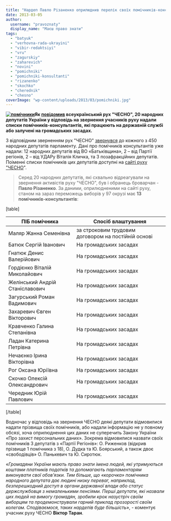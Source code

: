 ```yaml
---
title: "Нардеп Павло Різаненко оприлюднив перелік своїх помічників-консультантів"
date: 2013-03-05
author: 
  username: "pravoznaty"
  display_name: "Маєш право знати"
tags: 
  - "batyuk"
  - "verhovna-rada-ukrayini"
  - "vibir-redaktsiyi"
  - "vru"
  - "zagurskiy"
  - "zaharevich"
  - "novini"
  - "pomichniki"
  - "pomichniki-konsultanti"
  - "rizanenko"
  - "skochko"
  - "cherednik"
  - "chesno"
coverImage: "wp-content/uploads/2013/03/pomichniki.jpg"
---
```


**[![помічники](https://mpz.brovary.org/wp-content/uploads/2013/03/pomichniki.jpg)](https://mpz.brovary.org/wp-content/uploads/2013/03/pomichniki.jpg)Як [повідомив](https://www.chesno.org/events/736/) всеукраїнський рух "ЧЕСНО", 20 народних депутатів України у відповідь на звернення учасників руху надали списки помічників-консультантів, які працюють на державній службі або залучені на громадських засадах.**

З відповідним зверненням рух "ЧЕСНО" [звернувся](https://www.chesno.org/events/724/) до кожного з 450 народних депутатів парламенту. Дані про помічників консультантів уже надали: 12 народних депутатів від ВО «Батьківщина», 2 – від Партії регіонів, 2 – від УДАРу Віталія Кличка, та 3 позафракційних депутатів. Поіменні списки помічників цих депутатів доступні на [сайті руху "ЧЕСНО](https://www.chesno.org/events/736/)".

> Серед 20 народних депутатів, які схвально відреагували на звернення активістів руху "ЧЕСНО", був і обранець броварчан - **Павло Різаненко**. За даними, оприлюдненими на сайті руху, станом на зараз переможець виборів у 97 окрузі має **13 помічників-консультантів**:

\[table\]

 
| **ПІБ помічника** | **Спосіб влаштування** |
| --- | --- |
| Маляр Жанна Семенівна | за строковим трудовим договором на постійній основі |
| Батюк Сергій Іванович | На громадських засадах |
| Гнатюк Денис Валерійович | На громадських засадах |
| Гордієнко Віталій Миколайович | На громадських засадах |
| Желінський Андрій Станіславович | На громадських засадах |
| Загурський Роман Вадимович | На громадських засадах |
| Захаревич Євген Вікторович | На громадських засадах |
| Кравченко Галина Степанівна | На громадських засадах |
| Ладан Катерина Петрівна | На громадських засадах |
| Нечаєнко Ірина Вікторівна | На громадських засадах |
| Рог Оксана Юріївна | На громадських засадах |
| Скочко Олексій Олександрович | На громадських засадах |
| Чередник Юрій Павлович | На громадських засадах |

\[/table\]

Водночас у відповідь на звернення ЧЕСНО деякі депутати відмовилися надати прізвища своїх помічників, або надали інформацію не у повному обсязі, хоча оприлюднення цих даних не суперечить Закону України «Про захист персональних даних». Зокрема відмовилися назвати своїх помічників 3 депутатів з «Партії Регіонів»: О. Риженков (відкрив прізвище 1 помічника з 18), О. Дудка та Ю. Боярський, а також двоє «свободівців» О. Панькевич та Ю. Сиротюк.

«_Громадяни України мають право знати імена людей, які утримуються коштами платників податків та допомагають парламентарям виконувати свої обов’язки. Тим більше, що «корочка» помічника народного депутата дає людині низку переваг, наприклад, безперешкодний доступ в органи державної влади або статус держслужбовця з немаленькими пенсіями. Перші депутати, які назвали цих людей на вимогу громадян, зробили крок назустріч своїм виборцям та продемонстрували гарний приклад прозорості своїм колегам. Сподіваємося, таких нардепів буде більшість_», - коментує учасник руху ЧЕСНО **Віктор Таран**.
